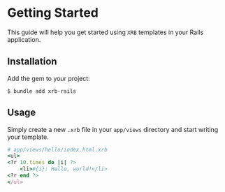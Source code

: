# Getting Started

This guide will help you get started using `XRB` templates in your Rails application.

## Installation

Add the gem to your project:

``` shell
$ bundle add xrb-rails
```

## Usage

Simply create a new `.xrb` file in your `app/views` directory and start writing your template.

``` ruby
# app/views/hello/index.html.xrb
<ul>
<?r 10.times do |i| ?>
	<li>#{i}: Hello, world!</li>
<?r end ?>
</ul>
```
